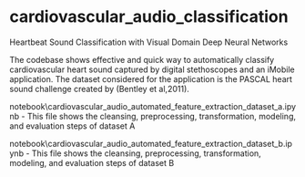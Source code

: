 # cardiovascular_audio_classification
Heartbeat Sound Classification with Visual Domain Deep Neural Networks

The codebase shows effective and quick way to automatically classify cardiovascular heart sound captured by digital stethoscopes and an iMobile application. The dataset considered for the application is the PASCAL heart sound challenge created by (Bentley et al,2011).

notebook\cardiovascular_audio_automated_feature_extraction_dataset_a.ipynb - This file shows the cleansing, preprocessing, transformation, modeling, and evaluation steps of dataset A

notebook\cardiovascular_audio_automated_feature_extraction_dataset_b.ipynb - This file shows the cleansing, preprocessing, transformation, modeling, and evaluation steps of dataset B
